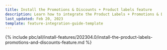 ```yaml
---
title: Install the Promotions & Discounts + Product labels feature
description: Learn how to integrate the Product Labels + Promotions & Discounts feature into a Spryker project.
last_updated: Feb 20, 2023
template: feature-integration-guide-template  
---
```


{% include pbc/all/install-features/202304.0/install-the-product-labels-promotions-and-discounts-feature.md %} <!-- To edit, see /_includes/pbc/all/install-features/202304.0/install-the-product-labels-promotions-and-discounts-feature.md -->
